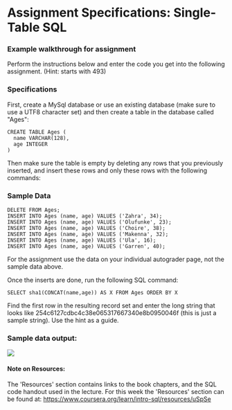 # Assignment Specifications: Single-Table SQL

### Example walkthrough for assignment

Perform the instructions below and enter the code you get into the following assignment. (Hint: starts with 493)

### Specifications

First, create a MySql database or use an existing database (make sure to use a UTF8 character set) and then create a table in the database called "Ages":

```
CREATE TABLE Ages ( 
  name VARCHAR(128), 
  age INTEGER
)

```

Then make sure the table is empty by deleting any rows that you previously inserted, and insert these rows and only these rows with the following commands:

### Sample Data
```
DELETE FROM Ages;
INSERT INTO Ages (name, age) VALUES ('Zahra', 34);
INSERT INTO Ages (name, age) VALUES ('Olufunke', 23);
INSERT INTO Ages (name, age) VALUES ('Choire', 38);
INSERT INTO Ages (name, age) VALUES ('Makenna', 32);
INSERT INTO Ages (name, age) VALUES ('Ula', 16);
INSERT INTO Ages (name, age) VALUES ('Garren', 40);

```

For the assignment use the data on your individual autograder page, not the sample data above.

Once the inserts are done, run the following SQL command:

```
SELECT sha1(CONCAT(name,age)) AS X FROM Ages ORDER BY X

```

Find the first row in the resulting record set and enter the long string that looks like 254c6127cdbc4c38e065317667340e8b0950046f (this is just a sample string). Use the hint  as a guide. 

### Sample data output:

![](https://d3c33hcgiwev3.cloudfront.net/imageAssetProxy.v1/4d01GBBaTj6dNRgQWn4-Aw_2007b1864ab3121b916d4c10057e3aa6_wa4e-c2-w2-sha1output-sample.JPG?expiry=1643241600000&hmac=DSAhxg9wRn240JXTQoVl5-sCQ27gNRH-7e9nmHOCFcU)

#### Note on Resources:
The 'Resources' section contains links to the book chapters, and the SQL code handout used in the lecture.  For this week the 'Resources' section can be found at: https://www.coursera.org/learn/intro-sql/resources/uSpSe  

